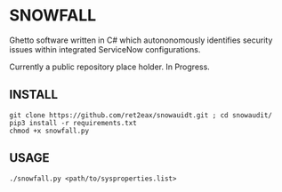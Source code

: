 # SNOWFALL

Ghetto software written in C# which autononomously identifies security issues within integrated ServiceNow configurations. 

Currently a public repository place holder. In Progress.

## INSTALL
```
git clone https://github.com/ret2eax/snowauidt.git ; cd snowaudit/
pip3 install -r requirements.txt
chmod +x snowfall.py
```
## USAGE
```
./snowfall.py <path/to/sysproperties.list>
```
